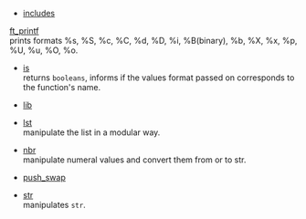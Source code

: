 * [includes](https://github.com/spajeo/push_swap/tree/master/libft/includes)  	

[ft_printf](https://github.com/spajeo/push_swap/tree/master/libft/ft_printf)  
	prints formats %s, %S, %c, %C, %d, %D, %i, %B(binary), %b, %X, %x, %p, %U, %u, %O, %o.
	
* [is](https://github.com/spajeo/push_swap/tree/master/libft/is)        	
	returns `booleans`, informs if the values format passed on corresponds to the function's name.

* [lib](https://github.com/spajeo/push_swap/tree/master/libft/lib)     
		

* [lst](https://github.com/spajeo/push_swap/tree/master/libft/lst)  	
	manipulate the list in a modular way.

* [nbr](https://github.com/spajeo/push_swap/tree/master/libft/nbr)  	
	manipulate numeral values and convert them from or to str.

* [push_swap](https://github.com/spajeo/push_swap/tree/master/libft/push_swap)  	

* [str](https://github.com/spajeo/push_swap/tree/master/libft/str)  	
	manipulates `str`.

